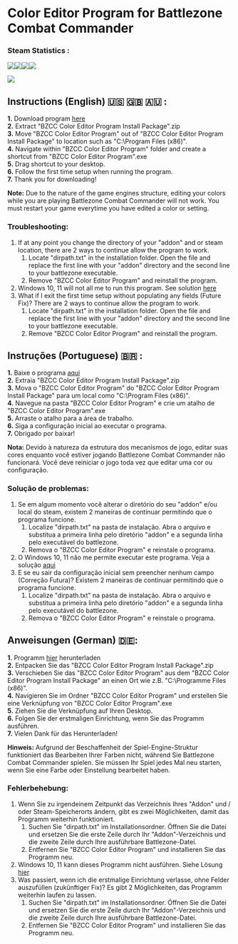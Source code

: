 # Color Editor Program for Battlezone Combat Commander

### Steam Statistics :
![](https://img.shields.io/steam/views/2773952426?logo=steam)![](https://img.shields.io/steam/downloads/2773952426?logo=steam)![](https://img.shields.io/steam/favorites/2773952426?logo=steam)![](https://img.shields.io/steam/subscriptions/2773952426?logo=steam)

<a href="https://steamcommunity.com/sharedfiles/filedetails/?id=2773952426"/> <img src="https://img.shields.io/badge/STEAM-Workshop-ff1709?style=for-the-badge&logo=steam&logoColor=white&color=3590ae&labelColor=gray"/></a>

## Instructions (English) 🇺🇸 🇬🇧 🇦🇺 :
**1.** Download program [here](https://downgit.github.io/#/home?url=https://github.com/HerndonE/BZCC-Color-Editor/blob/main/BZCC%20Color%20Editor%20Program%20Install%20Package.zip)  
**2.** Extract "BZCC Color Editor Program Install Package".zip  
**3.** Move "BZCC Color Editor Program" out of "BZCC Color Editor Program Install Package" to location such as
"C:\Program Files (x86)".  
**4.** Navigate within "BZCC Color Editor Program" folder and create a shortcut from "BZCC Color Editor Program".exe  
**5.** Drag shortcut to your desktop.  
**6.** Follow the first time setup when running the program.  
**7.** Thank you for downloading!

**Note:** Due to the nature of the game engines structure, editing your colors while you are playing Battlezone Combat Commander will not work. You must restart your game everytime you have edited a color or setting.

### Troubleshooting:
1. If at any point you change the directory of your "addon" and or steam location, there are 2 ways to continue allow the program to work.
    1. Locate "dirpath.txt" in the installation folder. Open the file and replace the first line with your "addon" directory and the second line to your battlezone executable.
    2. Remove "BZCC Color Editor Program" and reinstall the program.
2. Windows 10, 11 will not all me to run this program. See solution [here](https://youtu.be/SeIXSiI3hoQ)
3. What if I exit the first time setup without populating any fields (Future Fix)? There are 2 ways to continue allow the program to work.
    1. Locate "dirpath.txt" in the installation folder. Open the file and replace the first line with your "addon" directory and the second line to your battlezone executable.
    2. Remove "BZCC Color Editor Program" and reinstall the program.

## Instruções (Portuguese) 🇧🇷 :
**1.** Baixe o programa [aqui](https://downgit.github.io/#/home?url=https://github.com/HerndonE/BZCC-Color-Editor/blob/main/BZCC%20Color%20Editor%20Program%20Install%20Package.zip)  
**2.** Extraia "BZCC Color Editor Program Install Package".zip  
**3.** Mova o "BZCC Color Editor Program" do "BZCC Color Editor Program Install Package" para um local como
"C:\Program Files (x86)".  
**4.** Navegue na pasta "BZCC Color Editor Program" e crie um atalho de "BZCC Color Editor Program".exe  
**5.** Arraste o atalho para a área de trabalho.  
**6.** Siga a configuração inicial ao executar o programa.  
**7.** Obrigado por baixar!   

**Nota:** Devido à natureza da estrutura dos mecanismos de jogo, editar suas cores enquanto você estiver jogando Battlezone Combat Commander não funcionará. Você deve reiniciar o jogo toda vez que editar uma cor ou configuração.

### Solução de problemas:
1. Se em algum momento você alterar o diretório do seu "addon" e/ou local do steam, existem 2 maneiras de continuar permitindo que o programa funcione.
    1. Localize "dirpath.txt" na pasta de instalação. Abra o arquivo e substitua a primeira linha pelo diretório "addon" e a segunda linha pelo executável do battlezone.
    2. Remova o "BZCC Color Editor Program" e reinstale o programa.
2. O Windows 10, 11 não me permite executar este programa. Veja a solução [aqui](https://youtu.be/SeIXSiI3hoQ)
3. E se eu sair da configuração inicial sem preencher nenhum campo (Correção Futura)? Existem 2 maneiras de continuar permitindo que o programa funcione.
    1. Localize "dirpath.txt" na pasta de instalação. Abra o arquivo e substitua a primeira linha pelo diretório "addon" e a segunda linha pelo executável do battlezone.
    2. Remova o "BZCC Color Editor Program" e reinstale o programa.

## Anweisungen (German) 🇩🇪:
**1.** Programm [hier](https://downgit.github.io/#/home?url=https://github.com/HerndonE/BZCC-Color-Editor/blob/main/BZCC%20Color%20Editor%20Program%20Install%20Package.zip) herunterladen  
**2.** Entpacken Sie das "BZCC Color Editor Program Install Package".zip  
**3.** Verschieben Sie das "BZCC Color Editor Program" aus dem "BZCC Color Editor Program Install Package" an einen Ort wie z.B.
"C:\Programme Files (x86)".  
**4.** Navigieren Sie im Ordner "BZCC Color Editor Program" und erstellen Sie eine Verknüpfung von "BZCC Color Editor Program".exe  
**5.** Ziehen Sie die Verknüpfung auf Ihren Desktop.  
**6.** Folgen Sie der erstmaligen Einrichtung, wenn Sie das Programm ausführen.  
**7.** Vielen Dank für das Herunterladen!

**Hinweis:** Aufgrund der Beschaffenheit der Spiel-Engine-Struktur funktioniert das Bearbeiten Ihrer Farben nicht, während Sie Battlezone Combat Commander spielen. Sie müssen Ihr Spiel jedes Mal neu starten, wenn Sie eine Farbe oder Einstellung bearbeitet haben.

### Fehlerbehebung:
1. Wenn Sie zu irgendeinem Zeitpunkt das Verzeichnis Ihres "Addon" und / oder Steam-Speicherorts ändern, gibt es zwei Möglichkeiten, damit das Programm weiterhin funktioniert.
    1. Suchen Sie "dirpath.txt" im Installationsordner. Öffnen Sie die Datei und ersetzen Sie die erste Zeile durch Ihr "Addon"-Verzeichnis und die zweite Zeile durch Ihre ausführbare Battlezone-Datei.
    2. Entfernen Sie "BZCC Color Editor Program" und installieren Sie das Programm neu.
2. Windows 10, 11 kann dieses Programm nicht ausführen. Siehe Lösung [hier](https://youtu.be/SeIXSiI3hoQ)
3. Was passiert, wenn ich die erstmalige Einrichtung verlasse, ohne Felder auszufüllen (zukünftiger Fix)? Es gibt 2 Möglichkeiten, das Programm weiterhin laufen zu lassen.
    1. Suchen Sie "dirpath.txt" im Installationsordner. Öffnen Sie die Datei und ersetzen Sie die erste Zeile durch Ihr "Addon"-Verzeichnis und die zweite Zeile durch Ihre ausführbare Battlezone-Datei.
    2. Entfernen Sie "BZCC Color Editor Program" und installieren Sie das Programm neu.

